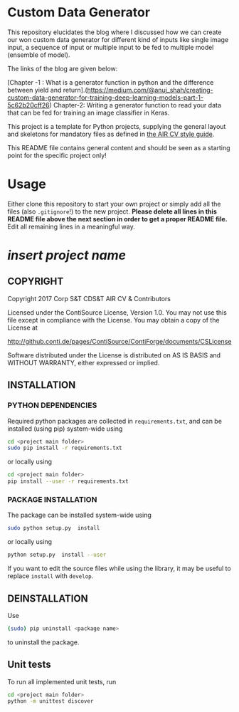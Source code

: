﻿# Custom Data Generator
 
 This repository elucidates the blog where I discussed how we can create our won custom data generator for different kind of inputs like single image input, a sequence of input or multiple input to be fed to multiple model (ensemble of model).

The links of the blog are given below:

[Chapter -1 : What is a generator function in python and the difference between yield and return].(https://medium.com/@anuj_shah/creating-custom-data-generator-for-training-deep-learning-models-part-1-5c62b20cff26)
Chapter-2: Writing a generator function to read your data that can be fed for training an image classifier in Keras.

This project is a template for Python projects, supplying the general layout and skeletons for mandatory files as defined in [the AIR CV style guide](http://github.conti.de/air-computer-vision/AirCvStyleGuide/blob/master/airCvPythonGuide.md).

This README file contains general content and should be seen as a starting point for the specific project only!
    
# Usage

Either clone this repository to start your own project or simply add all the files (also ```.gitignore```!) to the new project.
__Please delete all lines in this README file above the next section in order to get a proper README file.__
Edit all remaining lines in a meaningful way.

# _insert project name_

## COPYRIGHT

Copyright 2017 Corp S&T CDS&T AIR CV & Contributors

Licensed under the ContiSource License, Version 1.0.
You may not use this file except in compliance with the License.
You may obtain a copy of the License at

http://github.conti.de/pages/ContiSource/ContiForge/documents/CSLicense

Software distributed under the License is distributed on AS IS BASIS and WITHOUT WARRANTY, either expressed or implied.
        
## INSTALLATION

### PYTHON DEPENDENCIES

Required python packages are collected in ```requirements.txt```, and can be installed (using pip) system-wide using
```bash
cd <project main folder>
sudo pip install -r requirements.txt
```
or locally using
```bash
cd <project main folder>
pip install --user -r requirements.txt 
```
### PACKAGE INSTALLATION

The package can be installed system-wide using
```bash
sudo python setup.py  install
```
or locally using
```bash
python setup.py  install --user
```
If you want to edit the source files while using the library, it may be useful to replace ```install``` with ```develop```.

## DEINSTALLATION

Use
```bash
(sudo) pip uninstall <package name>
```
to uninstall the package.

## Unit tests

To run all implemented unit tests, run

```bash
cd <project main folder>
python -m unittest discover
```
